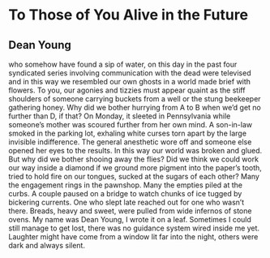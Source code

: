 # To Those of You Alive in the Future
## Dean Young
who somehow have found a sip of water,
on this day in the past four syndicated
series involving communication with the dead
were televised and in this way we resembled
our own ghosts in a world made brief with flowers.
To you, our agonies and tizzies
must appear quaint as the stiff shoulders
of someone carrying buckets from a well
or the stung beekeeper gathering honey.
Why did we bother hurrying from A to B
when we’d get no further than D, if that?
On Monday, it sleeted in Pennsylvania
while someone’s mother was scoured further
from her own mind. A son-in-law smoked
in the parking lot, exhaling white curses
torn apart by the large invisible indifference.
The general anesthetic wore off
and someone else opened her eyes to the results.
In this way our world was broken and glued.
But why did we bother shooing away the flies?
Did we think we could work our way
inside a diamond if we ground more pigment
into the paper’s tooth, tried to hold fire
on our tongues, sucked at the sugars of each other?
Many the engagement rings in the pawnshop.
Many the empties piled at the curbs.
A couple paused on a bridge to watch
chunks of ice tugged by bickering currents.
One who slept late reached out
for one who wasn’t there. Breads, heavy
and sweet, were pulled from wide infernos
of stone ovens. My name was Dean Young,
I wrote it on a leaf. Sometimes
I could still manage to get lost,
there was no guidance system wired inside me yet.
Laughter might have come from a window
lit far into the night, others were dark
and always silent.